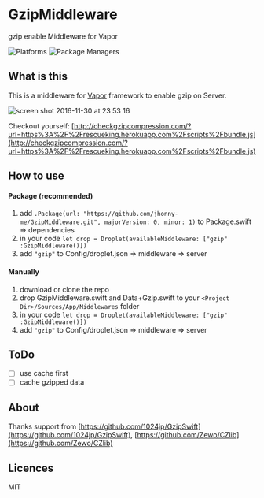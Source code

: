 # GzipMiddleware
gzip enable  Middleware for Vapor

![Platforms](https://img.shields.io/badge/platforms-Linux%20%7C%20OS%20X-blue.svg)
![Package Managers](https://img.shields.io/badge/package%20managers-SwiftPM-yellow.svg)

## What is this
This is a middleware for [Vapor](https://vapor.codes/) framework to enable gzip on Server.

![screen shot 2016-11-30 at 23 53 16](https://cloud.githubusercontent.com/assets/9820374/20759641/6dfcba9c-b758-11e6-8749-0b19ec63f91b.png)

Checkout yourself: [http://checkgzipcompression.com/?url=https%3A%2F%2Frescueking.herokuapp.com%2Fscripts%2Fbundle.js](http://checkgzipcompression.com/?url=https%3A%2F%2Frescueking.herokuapp.com%2Fscripts%2Fbundle.js)

## How to use
#### Package (recommended)
1. add `.Package(url: "https://github.com/jhonny-me/GzipMiddleware.git", majorVersion: 0, minor: 1)` to Package.swift => dependencies
2. in your code `let drop = Droplet(availableMiddleware: ["gzip" :GzipMiddleware()])`
3. add `"gzip"` to Config/droplet.json => middleware => server

#### Manually
1. download or clone the repo
2. drop GzipMiddleware.swift and Data+Gzip.swift to your `<Project Dir>/Sources/App/Middlewares` folder
2. in your code `let drop = Droplet(availableMiddleware: ["gzip" :GzipMiddleware()])`
3. add `"gzip"` to Config/droplet.json => middleware => server

## ToDo

- [ ] use cache first
- [ ] cache gzipped data

## About
Thanks support from [https://github.com/1024jp/GzipSwift](https://github.com/1024jp/GzipSwift), [https://github.com/Zewo/CZlib](https://github.com/Zewo/CZlib)

## Licences

MIT
